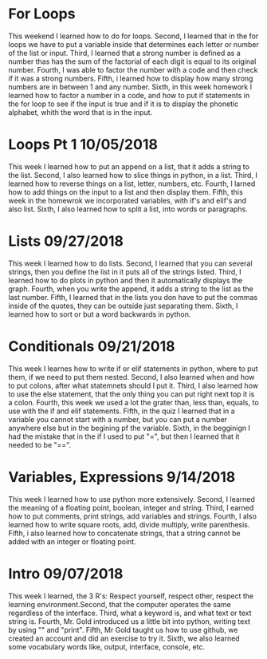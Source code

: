# For Loops 
This weekend I learned how to do for loops. Second, I learned that in the for loops we have to put a variable inside that determines each letter or number of the list or input. Third, I learned that a strong number is defined as a number thas has the sum of the factorial of each digit is equal to its original number. Fourth, I was able to factor the number with a code and then check if it was a strong numbers. Fifth, i learned how to display how many strong numbers are in between 1 and any number. Sixth, in this week homework I learned how to factor a number in a code, and how to put if statements in the for loop to see if the input is true and if it is to display the phonetic alphabet, whith the word that is in the input. 

# Loops Pt 1 10/05/2018
This week I learned how to put an append on a list, that it adds a string to the list. Second, I also learned how to slice things in python, in a list. Third, I learned how to reverse things on a list, letter, numbers, etc. Fourth, I larned how to add things on the input to a list and then display them. Fifth, this week in the homewrok we incorporated variables, with if's and elif's and also list. Sixth, I also learned how to split a list, into words or paragraphs.

# Lists 09/27/2018
This week I learned how to do lists. Second, I learned that you can several strings, then you define the list in it puts all of the strings listed. Third, I learned how to do plots in python and then it automatically displays the graph. Fourth, when you write the append, it adds a string to the list as the last number. Fifth, I learned that in the lists you don have to put the commas inside of the quotes, they can be outside just separating them. Sixth, I learned how to sort or but a word backwards in python. 

# Conditionals 09/21/2018

This week I learnes how to write if or elif statements in python, where to put them, if we need to put them nested. Second, I also learned when and how to put colons, after what statemnets should I put it. Third, I also learned how to use the else statement, that the only thing you can put right next top it is a colon. Fourth, this week we used a lot the grater than, less than, equals, to use with the if and elif statements. Fifth, in the quiz I learned that in a variable you cannot start with a number, but you can put a number anywhere else but in the begining pf the variable. Sixth, in the begginign I had the mistake that in the if I used to put "=", but then I learned that it needed to be "==".

# Variables, Expressions 9/14/2018

This week I learned how to use python more extensively. Second, I learned the meaning of a floating point, boolean, integer and string. Third, I earned how to put comments, print strings, add variables and strings. Fourth, I also learned how to write square roots, add, divide multiply, write parenthesis. Fifth, i also learned how to concatenate strings, that a string cannot be added with an integer or floating point.

# Intro 09/07/2018

This week I learned, the 3 R's: Respect yourself, respect other, respect the learning environment.Second, that the computer operates the same regardless of the interface. Third, what a keyword is, and what text or text string is. Fourth, Mr. Gold introduced us a little bit into python, writing text by using "" and "print". Fifth, Mr Gold taught us how to use github, we created an account and did an exercise to try it. Sixth, we also learned some vocabulary words like, output, interface, console, etc. 
